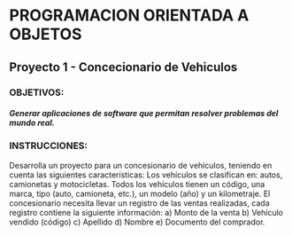 # PROGRAMACION ORIENTADA A OBJETOS

## Proyecto 1 - Concecionario de Vehiculos</h2>

### OBJETIVOS:
##### Generar aplicaciones de software que permitan resolver problemas del mundo real.

### INSTRUCCIONES:

Desarrolla un proyecto para un concesionario de vehículos, teniendo en cuenta las siguientes características:
Los vehículos se clasifican en: autos, camionetas y motocicletas.
Todos los vehículos tienen un código, una marca, tipo (auto, camioneta, etc.), un modelo (año) y un kilometraje.
El concesionario necesita llevar un registro de las ventas realizadas, cada registro contiene la siguiente información:
a) Monto de la venta
b) Vehículo vendido (código)
c) Apellido
d) Nombre
e) Documento del comprador.